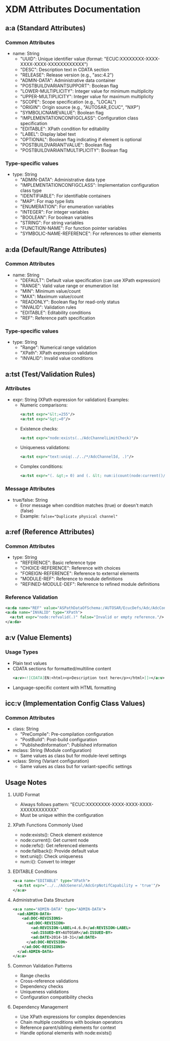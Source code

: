 # XDM Attributes Documentation

## a:a (Standard Attributes)

### Common Attributes
- name: String
  - "UUID": Unique identifier value (format: "ECUC:XXXXXXXX-XXXX-XXXX-XXXX-XXXXXXXXXXXX")
  - "DESC": Description text in CDATA section
  - "RELEASE": Release version (e.g., "asc:4.2")
  - "ADMIN-DATA": Administrative data container
  - "POSTBUILDVARIANTSUPPORT": Boolean flag
  - "LOWER-MULTIPLICITY": Integer value for minimum multiplicity
  - "UPPER-MULTIPLICITY": Integer value for maximum multiplicity
  - "SCOPE": Scope specification (e.g., "LOCAL")
  - "ORIGIN": Origin source (e.g., "AUTOSAR_ECUC", "NXP")
  - "SYMBOLICNAMEVALUE": Boolean flag
  - "IMPLEMENTATIONCONFIGCLASS": Configuration class specification
  - "EDITABLE": XPath condition for editability
  - "LABEL": Display label text
  - "OPTIONAL": Boolean flag indicating if element is optional
  - "POSTBUILDVARIANTVALUE": Boolean flag
  - "POSTBUILDVARIANTMULTIPLICITY": Boolean flag

### Type-specific values
- type: String
  - "ADMIN-DATA": Administrative data type
  - "IMPLEMENTATIONCONFIGCLASS": Implementation configuration class type
  - "IDENTIFIABLE": For identifiable containers
  - "MAP": For map type lists
  - "ENUMERATION": For enumeration variables
  - "INTEGER": For integer variables
  - "BOOLEAN": For boolean variables
  - "STRING": For string variables
  - "FUNCTION-NAME": For function pointer variables
  - "SYMBOLIC-NAME-REFERENCE": For references to other elements

## a:da (Default/Range Attributes)

### Common Attributes
- name: String
  - "DEFAULT": Default value specification (can use XPath expression)
  - "RANGE": Valid value range or enumeration list
  - "MIN": Minimum value/count
  - "MAX": Maximum value/count
  - "READONLY": Boolean flag for read-only status
  - "INVALID": Validation rules
  - "EDITABLE": Editability conditions
  - "REF": Reference path specification

### Type-specific values
- type: String
  - "Range": Numerical range validation
  - "XPath": XPath expression validation
  - "INVALID": Invalid value conditions

## a:tst (Test/Validation Rules)

### Attributes
- expr: String (XPath expression for validation)
  Examples:
  - Numeric comparisons: 
    ```xml
    <a:tst expr="&lt;=255"/>
    <a:tst expr="&gt;=0"/>
    ```
  - Existence checks:
    ```xml
    <a:tst expr="node:exists(../AdcChannelLimitCheck)"/>
    ```
  - Uniqueness validations:
    ```xml
    <a:tst expr="text:uniq(../../*/AdcChannelId, .)"/>
    ```
  - Complex conditions:
    ```xml
    <a:tst expr="(. &gt;= 0) and (. &lt; num:i(count(node:current()/../../*)))"/>
    ```

### Message Attributes
- true/false: String
  - Error message when condition matches (true) or doesn't match (false)
  - Example: `false="Duplicate physical channel"`

## a:ref (Reference Attributes)

### Common Attributes
- type: String
  - "REFERENCE": Basic reference type
  - "CHOICE-REFERENCE": Reference with choices
  - "FOREIGN-REFERENCE": Reference to external elements
  - "MODULE-REF": Reference to module definitions
  - "REFINED-MODULE-DEF": Reference to refined module definitions

### Reference Validation
```xml
<a:da name="REF" value="ASPathDataOfSchema:/AUTOSAR/EcucDefs/Adc/AdcConfigSet/AdcHwUnit/AdcChannel"/>
<a:da name="INVALID" type="XPath">
  <a:tst expr="node:refvalid(.)" false="Invalid or empty reference."/>
</a:da>
```

## a:v (Value Elements)

### Usage Types
- Plain text values
- CDATA sections for formatted/multiline content
  ```xml
  <a:v><![CDATA[EN:<html><p>Description text here</p></html>]]></a:v>
  ```
- Language-specific content with HTML formatting

## icc:v (Implementation Config Class Values)

### Common Attributes
- class: String
  - "PreCompile": Pre-compilation configuration
  - "PostBuild": Post-build configuration
  - "PublishedInformation": Published information
- mclass: String (Module configuration)
  - Same values as class but for module-level settings
- vclass: String (Variant configuration)
  - Same values as class but for variant-specific settings

## Usage Notes

1. UUID Format
   - Always follows pattern: "ECUC:XXXXXXXX-XXXX-XXXX-XXXX-XXXXXXXXXXXX"
   - Must be unique within the configuration

2. XPath Functions Commonly Used
   - node:exists(): Check element existence
   - node:current(): Get current node
   - node:refs(): Get referenced elements
   - node:fallback(): Provide default value
   - text:uniq(): Check uniqueness
   - num:i(): Convert to integer

3. EDITABLE Conditions
   ```xml
   <a:a name="EDITABLE" type="XPath">
     <a:tst expr="../../AdcGeneral/AdcGrpNotifCapability = 'true'"/>
   </a:a>
   ```

4. Administrative Data Structure
   ```xml
   <a:a name="ADMIN-DATA" type="ADMIN-DATA">
     <ad:ADMIN-DATA>
       <ad:DOC-REVISIONS>
         <ad:DOC-REVISION>
           <ad:REVISION-LABEL>4.6.0</ad:REVISION-LABEL>
           <ad:ISSUED-BY>AUTOSAR</ad:ISSUED-BY>
           <ad:DATE>2014-10-31</ad:DATE>
         </ad:DOC-REVISION>
       </ad:DOC-REVISIONS>
     </ad:ADMIN-DATA>
   </a:a>
   ```

5. Common Validation Patterns
   - Range checks
   - Cross-reference validations
   - Dependency checks
   - Uniqueness validations
   - Configuration compatibility checks

6. Dependency Management
   - Use XPath expressions for complex dependencies
   - Chain multiple conditions with boolean operators
   - Reference parent/sibling elements for context
   - Handle optional elements with node:exists()
